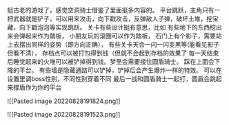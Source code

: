 挺古老的游戏了，感觉空洞骑士借鉴了里面挺多内容的。
平台跳跃，主角只有一把武器就是铲子，可以用来攻击，向下戳攻击，反弹敌人子弹，破坏土堆，挖宝藏，向下戳泡泡等实现跳跃。
关卡有些设计挺有意思，比如
有些地下的东西挖出来会弹起来作为踏板，
小朋友玩的滚圈可以作为踏板，
石门上有个影子，需要站上去摆出同样的姿势（即方向正确），
有些关卡天会一闪一闪变黑等(能看见影子但看不清），
存档点可以被打包得到钱（但就不会起到存档的效果了
每一天结束后睡觉起来的火堆可以被铲掉得到钱。梦里会需要接住圆盾骑士。
踩在上面会下降的平台。
有些墙是隐藏通路可以铲掉，铲掉后会产生爆炸一样的特效。
可以在设置里调boss性别，不同性别穿着不同
最后一战和圆盾骑士一起打，圆盾会跳起来撑盾作为你的平台

![[Pasted image 20220828191824.png]]

![[Pasted image 20220828191523.png]]